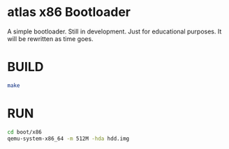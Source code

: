 # atlas x86 Bootloader
A simple bootloader. Still in development. Just for educational purposes.
It will be rewritten as time goes.

BUILD
=====
```bash
make
```

RUN
===
```bash
cd boot/x86
qemu-system-x86_64 -m 512M -hda hdd.img
```
